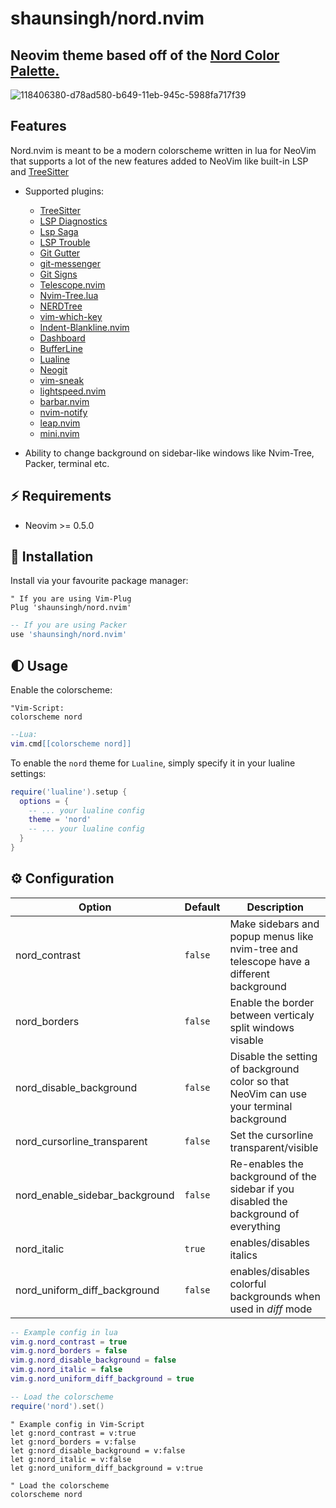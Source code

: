 
# shaunsingh/nord.nvim 

## Neovim theme based off of the [Nord Color Palette.](https://www.nordtheme.com/docs/colors-and-palettes)

![118406380-d78ad580-b649-11eb-945c-5988fa717f39](https://user-images.githubusercontent.com/71196912/128029391-ad55fd41-d5f9-43bd-a795-c11b562f9d6d.jpg)

## Features

Nord.nvim is meant to be a modern colorscheme written in lua for NeoVim that supports a lot of the new features
added to NeoVim like built-in LSP and [TreeSitter](https://github.com/nvim-treesitter/nvim-treesitter)

+ Supported plugins:
    + [TreeSitter](https://github.com/nvim-treesitter/nvim-treesitter)
    + [LSP Diagnostics](https://neovim.io/doc/user/lsp.html)
    + [Lsp Saga](https://github.com/glepnir/lspsaga.nvim)
    + [LSP Trouble](https://github.com/folke/lsp-trouble.nvim)
    + [Git Gutter](https://github.com/airblade/vim-gitgutter)
    + [git-messenger](https://github.com/rhysd/git-messenger.vim)
    + [Git Signs](https://github.com/lewis6991/gitsigns.nvim)
    + [Telescope.nvim](https://github.com/nvim-telescope/telescope.nvim)
    + [Nvim-Tree.lua](https://github.com/kyazdani42/nvim-tree.lua)
    + [NERDTree](https://github.com/preservim/nerdtree)
    + [vim-which-key](https://github.com/liuchengxu/vim-which-key)
    + [Indent-Blankline.nvim](https://github.com/lukas-reineke/indent-blankline.nvim)
    + [Dashboard](https://github.com/glepnir/dashboard-nvim)
    + [BufferLine](https://github.com/akinsho/nvim-bufferline.lua)
    + [Lualine](https://github.com/hoob3rt/lualine.nvim)
    + [Neogit](https://github.com/TimUntersberger/neogit)
    + [vim-sneak](https://github.com/justinmk/vim-sneak)
    + [lightspeed.nvim](https://github.com/ggandor/lightspeed.nvim)
    + [barbar.nvim](https://github.com/romgrk/barbar.nvim)
    + [nvim-notify](https://github.com/rcarriga/nvim-notify)
    + [leap.nvim](https://github.com/ggandor/leap.nvim)
    + [mini.nvim](https://github.com/echasnovski/mini.nvim)

+ Ability to change background on sidebar-like windows like Nvim-Tree, Packer, terminal etc.


## ⚡️ Requirements

+ Neovim >= 0.5.0

## 🌙 Installation

Install via your favourite package manager:
```vim
" If you are using Vim-Plug
Plug 'shaunsingh/nord.nvim'
```

```lua
-- If you are using Packer
use 'shaunsingh/nord.nvim'
```

## 🌓 Usage

Enable the colorscheme:
```vim 
"Vim-Script:
colorscheme nord
```

```lua
--Lua:
vim.cmd[[colorscheme nord]]
```

To enable the `nord` theme for `Lualine`, simply specify it in your lualine settings:

```lua
require('lualine').setup {
  options = {
    -- ... your lualine config
    theme = 'nord'
    -- ... your lualine config
  }
}
```

## ⚙️ Configuration

| Option                              | Default     | Description                                                                                                                                                     |
| ----------------------------------- | ----------- | --------------------------------------------------------------------------------------------------------------------------------------------------------------- |
| nord_contrast                   | `false`      | Make sidebars and popup menus like nvim-tree and telescope have a different background                                                                                       |
| nord_borders                    | `false`     | Enable the border between verticaly split windows visable
| nord_disable_background         | `false`     | Disable the setting of background color so that NeoVim can use your terminal background
| nord_cursorline_transparent     | `false`     | Set the cursorline transparent/visible
| nord_enable_sidebar_background  | `false`     | Re-enables the background of the sidebar if you disabled the background of everything
| nord_italic                     | `true`      | enables/disables italics
| nord_uniform_diff_background    | `false`     | enables/disables colorful backgrounds when used in *diff* mode
 
```lua
-- Example config in lua
vim.g.nord_contrast = true
vim.g.nord_borders = false
vim.g.nord_disable_background = false
vim.g.nord_italic = false
vim.g.nord_uniform_diff_background = true

-- Load the colorscheme
require('nord').set()
```

```vim
" Example config in Vim-Script
let g:nord_contrast = v:true
let g:nord_borders = v:false
let g:nord_disable_background = v:false
let g:nord_italic = v:false
let g:nord_uniform_diff_background = v:true

" Load the colorscheme
colorscheme nord
```

